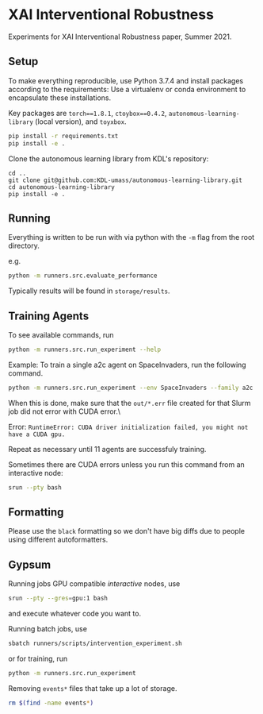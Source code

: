 # XAI Interventional Robustness

Experiments for XAI Interventional Robustness paper, Summer 2021.

## Setup

To make everything reproducible, use Python 3.7.4 and install packages according to the requirements:
Use a virtualenv or conda environment to encapsulate these installations.

Key packages are `torch==1.8.1`, `ctoybox==0.4.2`,
`autonomous-learning-library` (local version), and `toyxbox`.

```bash
pip install -r requirements.txt
pip install -e .
```

Clone the autonomous learning library from KDL's repository:
```
cd ..
git clone git@github.com:KDL-umass/autonomous-learning-library.git
cd autonomous-learning-library
pip install -e .
```

## Running

Everything is written to be run with via python with the `-m` flag from the root directory.

e.g.

```bash
python -m runners.src.evaluate_performance
```

Typically results will be found in `storage/results`.

## Training Agents

To see available commands, run
```bash
python -m runners.src.run_experiment --help
```

Example: To train a single a2c agent on SpaceInvaders, run the following command.

```bash
python -m runners.src.run_experiment --env SpaceInvaders --family a2c
```

When this is done, make sure that the `out/*.err` file created for that Slurm job did not error with CUDA error.\

Error: `RuntimeError: CUDA driver initialization failed, you might not have a CUDA gpu.`

Repeat as necessary until 11 agents are successfuly training.

Sometimes there are CUDA errors unless you run this command from an interactive node:
```bash
srun --pty bash
```

## Formatting

Please use the `black` formatting so we don't have big diffs due to people using different autoformatters.

## Gypsum

Running jobs GPU compatible _interactive_ nodes, use
```bash
srun --pty --gres=gpu:1 bash
```
and execute whatever code you want to.

Running batch jobs, use

```bash
sbatch runners/scripts/intervention_experiment.sh
```
or for training, run

```bash
python -m runners.src.run_experiment
```

Removing `events*` files that take up a lot of storage.

```bash
rm $(find -name events*)
```
